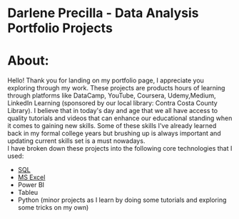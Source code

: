 # Darlene Precilla - Data Analysis Portfolio Projects

# About:
Hello! Thank you for landing on my portfolio page, I appreciate you exploring through my work. These projects are products hours of learning through platforms like DataCamp, YouTube, Coursera, Udemy,Medium, LinkedIn Learning (sponsored by our local library: Contra Costa County Library). I believe that in today's day and age that we all have access to quality tutorials and videos that can enhance our educational standing when it comes to gaining new skills. Some of these skills I've already learned back in my formal college years but brushing up is always important and updating current skills set is a must nowadays. <br /> I have broken down these projects into the following core technologies that I used:
- [SQL](https://github.com/dcprecilla/Data-Analysis-Portfolio-Projects/tree/main/SQL%20Projects)
- [MS Excel](https://github.com/dcprecilla/Data-Analysis-Portfolio-Projects/tree/main/Excel)
- Power BI
- Tableu
- Python (minor projects as I learn by doing some tutorials and exploring some tricks on my own) 


